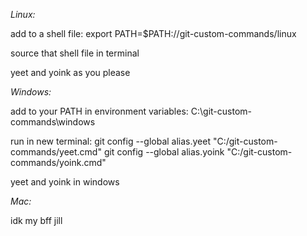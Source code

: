 *Linux:*

add to a shell file:
    export PATH=$PATH:/<whatever>/git-custom-commands/linux
    
source that shell file in terminal

yeet and yoink as you please


*Windows:*

add to your PATH in environment variables:
    C:<whatever>\git-custom-commands\windows

run in new terminal:
    git config --global alias.yeet "C:<whatever>/git-custom-commands/yeet.cmd"
    git config --global alias.yoink "C:<whatever>/git-custom-commands/yoink.cmd"

yeet and yoink in windows

*Mac:*

idk my bff jill
